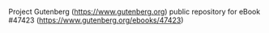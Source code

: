 Project Gutenberg (https://www.gutenberg.org) public repository for eBook #47423 (https://www.gutenberg.org/ebooks/47423)
